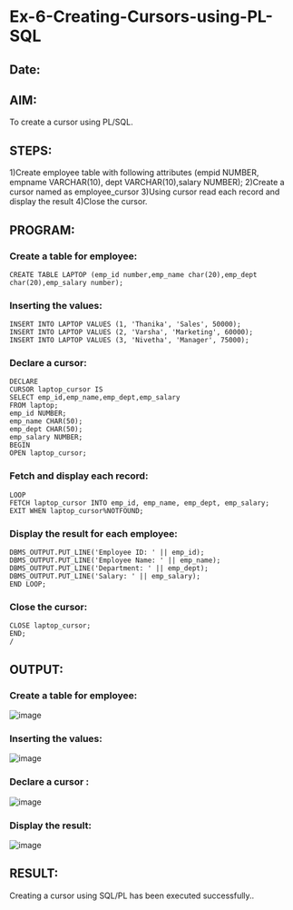 # Ex-6-Creating-Cursors-using-PL-SQL

## Date:

## AIM: 
To create a cursor using PL/SQL.

## STEPS:
1)Create employee table with following attributes (empid NUMBER, empname VARCHAR(10), dept VARCHAR(10),salary NUMBER);
2)Create a cursor named as employee_cursor
3)Using cursor read each record and display the result
4)Close the cursor.

## PROGRAM:
### Create a table for employee:
```
CREATE TABLE LAPTOP (emp_id number,emp_name char(20),emp_dept char(20),emp_salary number);
```
### Inserting the values:
```
INSERT INTO LAPTOP VALUES (1, 'Thanika', 'Sales', 50000);
INSERT INTO LAPTOP VALUES (2, 'Varsha', 'Marketing', 60000);
INSERT INTO LAPTOP VALUES (3, 'Nivetha', 'Manager', 75000);
```
### Declare a cursor:
```
DECLARE
CURSOR laptop_cursor IS
SELECT emp_id,emp_name,emp_dept,emp_salary
FROM laptop;
emp_id NUMBER;
emp_name CHAR(50);
emp_dept CHAR(50);
emp_salary NUMBER;
BEGIN
OPEN laptop_cursor;
```
### Fetch and display each record:
```
LOOP
FETCH laptop_cursor INTO emp_id, emp_name, emp_dept, emp_salary;
EXIT WHEN laptop_cursor%NOTFOUND;
```
### Display the result for each employee:
```
DBMS_OUTPUT.PUT_LINE('Employee ID: ' || emp_id);
DBMS_OUTPUT.PUT_LINE('Employee Name: ' || emp_name);
DBMS_OUTPUT.PUT_LINE('Department: ' || emp_dept);
DBMS_OUTPUT.PUT_LINE('Salary: ' || emp_salary);
END LOOP;
```
### Close the cursor:
```
CLOSE laptop_cursor;
END;
/
```

## OUTPUT:
### Create a table for employee:
![image](https://github.com/Yuvaranithulasingam/Ex-no-6-Creating-Cursors-using-PL-SQL/assets/121418522/58776f43-f6c8-435d-9fa9-1d877a677bf4)
### Inserting the values:
![image](https://github.com/Yuvaranithulasingam/Ex-no-6-Creating-Cursors-using-PL-SQL/assets/121418522/a45b345f-1c24-4dc1-b8d9-2e9d99dca7c1)
### Declare a cursor :
![image](https://github.com/Yuvaranithulasingam/Ex-no-6-Creating-Cursors-using-PL-SQL/assets/121418522/cdecf913-1d1d-4fb7-98d2-96e9d85dddf3)
### Display the result:
![image](https://github.com/Yuvaranithulasingam/Ex-no-6-Creating-Cursors-using-PL-SQL/assets/121418522/4d9dceb4-7cd2-4f60-8493-5a86fb938a7d)

## RESULT:
 Creating a cursor using SQL/PL has been executed successfully..
